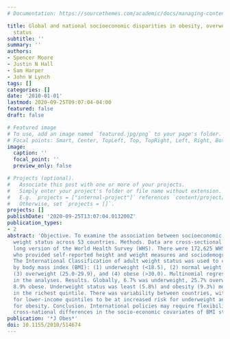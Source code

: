 ```yaml
---
# Documentation: https://sourcethemes.com/academic/docs/managing-content/

title: Global and national socioeconomic disparities in obesity, overweight, and underweight
  status
subtitle: ''
summary: ''
authors:
- Spencer Moore
- Justin N Hall
- Sam Harper
- John W Lynch
tags: []
categories: []
date: '2010-01-01'
lastmod: 2020-09-25T09:07:04-04:00
featured: false
draft: false

# Featured image
# To use, add an image named `featured.jpg/png` to your page's folder.
# Focal points: Smart, Center, TopLeft, Top, TopRight, Left, Right, BottomLeft, Bottom, BottomRight.
image:
  caption: ''
  focal_point: ''
  preview_only: false

# Projects (optional).
#   Associate this post with one or more of your projects.
#   Simply enter your project's folder or file name without extension.
#   E.g. `projects = ["internal-project"]` references `content/project/deep-learning/index.md`.
#   Otherwise, set `projects = []`.
projects: []
publishDate: '2020-09-25T13:07:04.013200Z'
publication_types:
- 2
abstract: 'Objective. To examine the association between socioeconomic factors and
  weight status across 53 countries. Methods. Data are cross-sectional and from the
  long version of the World Health Survey (WHS). There were 172,625 WHS participants
  who provided self-reported height and weight measures and sociodemographic information.
  The International Classification of adult weight status was used to classify participants
  by body mass index (BMI): (1) underweight (<18.5), (2) normal weight (18.5-24.9),
  (3) overweight (25.0-29.9), and (4) obese (>30.0). Multinomial regression was used
  in the analyses. Results. Globally, 6.7% was underweight, 25.7% overweight, and
  8.9% obese. Underweight status was least (5.8%) and obesity (9.3%) most prevalent
  in the richest quintile. There was variability between countries, with a tendency
  for lower-income quintiles to be at increased risk for underweight and reduced risk
  for obesity. Conclusion. International policies may require flexibility in addressing
  cross-national differences in the socio-economic covariates of BMI status.'
publication: '*J Obes*'
doi: 10.1155/2010/514674
---
```

